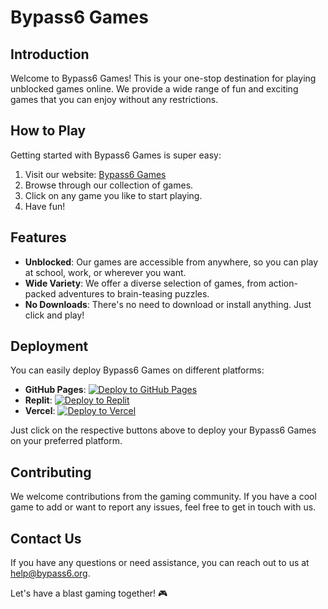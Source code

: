 # Bypass6 Games

## Introduction

Welcome to Bypass6 Games! This is your one-stop destination for playing unblocked games online. We provide a wide range of fun and exciting games that you can enjoy without any restrictions.

## How to Play

Getting started with Bypass6 Games is super easy:

1. Visit our website: [Bypass6 Games](https://bypass6.org/)
2. Browse through our collection of games.
3. Click on any game you like to start playing.
4. Have fun!

## Features

- **Unblocked**: Our games are accessible from anywhere, so you can play at school, work, or wherever you want.
- **Wide Variety**: We offer a diverse selection of games, from action-packed adventures to brain-teasing puzzles.
- **No Downloads**: There's no need to download or install anything. Just click and play!

## Deployment

You can easily deploy Bypass6 Games on different platforms:

- **GitHub Pages**: [![Deploy to GitHub Pages](https://img.shields.io/badge/-GitHub%20Pages-blue?style=flat-square&logo=github)](https://github.com/silentsfun/-/deployments/activity_log?environment=github-pages)
- **Replit**: [![Deploy to Replit](https://img.shields.io/badge/-Replit-9cf?style=flat-square&logo=replit)](https://replit.com/github/silentsfun/-)
- **Vercel**: [![Deploy to Vercel](https://img.shields.io/badge/-Vercel-lightgrey?style=flat-square&logo=vercel)](https://vercel.com/import/git?s=https://github.com/silentsfun/-)

Just click on the respective buttons above to deploy your Bypass6 Games on your preferred platform.

## Contributing

We welcome contributions from the gaming community. If you have a cool game to add or want to report any issues, feel free to get in touch with us.

## Contact Us

If you have any questions or need assistance, you can reach out to us at [help@bypass6.org](mailto:help@bypass6.org).

Let's have a blast gaming together! 🎮
